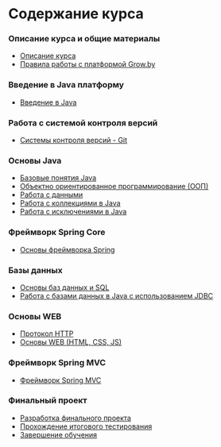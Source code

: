 Содержание курса
====================

### Описание курса и общие материалы
* [Описание курса]({{site.baseurl}})
* [Правила работы с платформой Grow.by]({{site.baseurl}}/materials/grow_intro/grow_intro)

### Введение в Java платформу
* [Введение в Java]({{site.baseurl}}/materials/java_intro/java_intro)

### Работа с системой контроля версий
* [Системы контроля версий - Git]({{site.baseurl}}/materials/vcs/vcs)

### Основы Java
* [Базовые понятия Java]({{site.baseurl}}/materials/java_basics/java_basics)
* [Объектно ориентированное программирование (ООП)]({{site.baseurl}}/materials/oop/oop)
* [Работа с данными]({{site.baseurl}}/materials/data_handling/data_handling)
* [Работа с коллекциями в Java]({{site.baseurl}}/materials/collections/collections)
* [Работа с исключениями в Java]({{site.baseurl}}/materials/exceptions/exceptions)

### Фреймворк Spring Core
* [Основы фреймворка Spring]({{site.baseurl}}/materials/spring_framework/spring_framework)

### Базы данных
* [Основы баз данных и SQL]({{site.baseurl}}/materials/db_basics/db_basics)
* [Работа с базами данных в Java c использованием JDBC]({{site.baseurl}}/materials/jdbc/jdbc)

### Основы WEB
* [Протокол HTTP]({{site.baseurl}}/materials/http/http)
* [Основы WEB (HTML, CSS, JS)]({{site.baseurl}}/materials/web_basics/web_basics)

### Фреймворк Spring MVC
* [Фреймворк Spring MVC]({{site.baseurl}}/materials/spring_mvc_framework/spring_mvc_framework)

### Финальный проект
* [Разработка финального проекта]({{site.baseurl}}/materials/final_project/final_project)
* [Прохождение итогового тестирования]({{site.baseurl}}/materials/final_test/final_test)
* [Завершение обучения]({{site.baseurl}}/materials/next_steps/next_steps)
